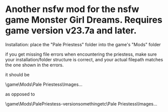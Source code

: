 # Another nsfw mod for the nsfw game Monster Girl Dreams. Requires game version v23.7a and later.

Installation: place the "Pale Priestess" folder into the game's "Mods" folder

if you get missing file errors when encountering the priestess, make sure your installation/folder structure is correct, and your actual filepath matches the one shown in the errors.

it should be

\game\Mods\Pale Priestess\Images\...

as opposed to

\game\Mods\PalePriestess-versionsomethingetc\Pale Priestess\Images\...
